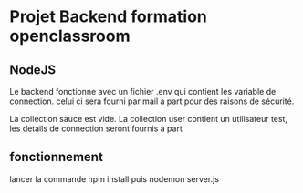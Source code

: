 # Projet Backend formation openclassroom
## NodeJS

Le backend fonctionne avec un fichier .env qui contient les variable de connection. celui ci sera fourni par mail à part pour des raisons de sécurité.

La collection sauce est vide.
La collection user contient un utilisateur test, les details de connection seront fournis à part

## fonctionnement
lancer la commande npm install puis nodemon server.js
